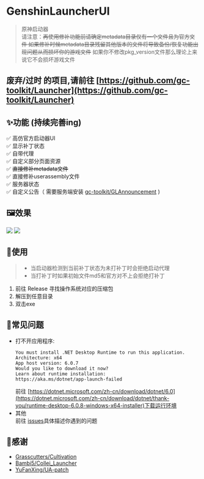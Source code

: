# GenshinLauncherUI
> 原神启动器  
请注意：~~再使用修补功能前请确定metadata目录仅有一个文件且为官方文件
如果修补时候metadata目录残留其他版本的文件将导致备份/恢复功能出现问题从而损坏你的游戏文件~~
如果你不修改pkg_version文件那么理论上来说它不会损坏游戏文件

## 废弃/过时 的项目,请前往 [https://github.com/gc-toolkit/Launcher](https://github.com/gc-toolkit/Launcher)

## ✨功能 (持续完善ing)

✅ 高仿官方启动器UI  
✅ 显示补丁状态  
✅ 自带代理  
✅ 自定义部分页面资源  
✅ ~~直接修补metadata文件~~  
✅ 直接修补userassembly文件  
✅ 服务器状态  
✅ 自定义公告（ 需要服务端安装 [gc-toolkit/GLAnnouncement](https://github.com/gc-toolkit/GLAnnouncement) )

## 🖼️效果
![](Preview/main.png)
![](Preview/setting.png)

## 🎁使用
> + 当启动器检测到当前补丁状态为未打补丁时会拒绝启动代理
> + 当打补丁时如果初始文件md5和官方对不上会拒绝打补丁
1. 前往 Release 寻找操作系统对应的压缩包
2. 解压到任意目录
3. 双击exe

## 🐛常见问题
+ 打不开应用程序:
	```
	You must install .NET Desktop Runtime to run this application.
	Architecture: x64
	App host version: 6.0.7
	Would you like to download it now?
	Learn about runtime installation:
	https://aka.ms/dotnet/app-launch-failed
	```
	前往 [https://dotnet.microsoft.com/zh-cn/download/dotnet/6.0](https://dotnet.microsoft.com/zh-cn/download/dotnet/thank-you/runtime-desktop-6.0.8-windows-x64-installer)下载运行环境
+ 其他  
	前往 [issues](https://github.com/gc-toolkit/GenshinLauncher/issues)具体描述你遇到的问题

## 🙇‍感谢
+ [Grasscutters/Cultivation](https://github.com/Grasscutters/Cultivation)
+ [Bambi5/Collei_Launcher](https://github.com/Bambi5/Collei_Launcher)
+ [YuFanXing/UA-patch](https://github.com/YuFanXing/UA-patch)
